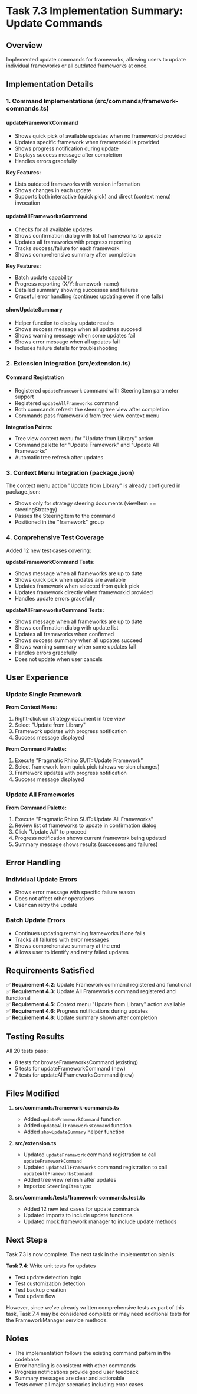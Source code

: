 # Task 7.3 Implementation Summary: Update Commands

## Overview
Implemented update commands for frameworks, allowing users to update individual frameworks or all outdated frameworks at once.

## Implementation Details

### 1. Command Implementations (src/commands/framework-commands.ts)

#### updateFrameworkCommand
- Shows quick pick of available updates when no frameworkId provided
- Updates specific framework when frameworkId is provided
- Shows progress notification during update
- Displays success message after completion
- Handles errors gracefully

**Key Features:**
- Lists outdated frameworks with version information
- Shows changes in each update
- Supports both interactive (quick pick) and direct (context menu) invocation

#### updateAllFrameworksCommand
- Checks for all available updates
- Shows confirmation dialog with list of frameworks to update
- Updates all frameworks with progress reporting
- Tracks success/failure for each framework
- Shows comprehensive summary after completion

**Key Features:**
- Batch update capability
- Progress reporting (X/Y: framework-name)
- Detailed summary showing successes and failures
- Graceful error handling (continues updating even if one fails)

#### showUpdateSummary
- Helper function to display update results
- Shows success message when all updates succeed
- Shows warning message when some updates fail
- Shows error message when all updates fail
- Includes failure details for troubleshooting

### 2. Extension Integration (src/extension.ts)

#### Command Registration
- Registered `updateFramework` command with SteeringItem parameter support
- Registered `updateAllFrameworks` command
- Both commands refresh the steering tree view after completion
- Commands pass frameworkId from tree view context menu

**Integration Points:**
- Tree view context menu for "Update from Library" action
- Command palette for "Update Framework" and "Update All Frameworks"
- Automatic tree refresh after updates

### 3. Context Menu Integration (package.json)

The context menu action "Update from Library" is already configured in package.json:
- Shows only for strategy steering documents (viewItem == steeringStrategy)
- Passes the SteeringItem to the command
- Positioned in the "framework" group

### 4. Comprehensive Test Coverage

Added 12 new test cases covering:

**updateFrameworkCommand Tests:**
- Shows message when all frameworks are up to date
- Shows quick pick when updates are available
- Updates framework when selected from quick pick
- Updates framework directly when frameworkId provided
- Handles update errors gracefully

**updateAllFrameworksCommand Tests:**
- Shows message when all frameworks are up to date
- Shows confirmation dialog with update list
- Updates all frameworks when confirmed
- Shows success summary when all updates succeed
- Shows warning summary when some updates fail
- Handles errors gracefully
- Does not update when user cancels

## User Experience

### Update Single Framework

**From Context Menu:**
1. Right-click on strategy document in tree view
2. Select "Update from Library"
3. Framework updates with progress notification
4. Success message displayed

**From Command Palette:**
1. Execute "Pragmatic Rhino SUIT: Update Framework"
2. Select framework from quick pick (shows version changes)
3. Framework updates with progress notification
4. Success message displayed

### Update All Frameworks

**From Command Palette:**
1. Execute "Pragmatic Rhino SUIT: Update All Frameworks"
2. Review list of frameworks to update in confirmation dialog
3. Click "Update All" to proceed
4. Progress notification shows current framework being updated
5. Summary message shows results (successes and failures)

## Error Handling

### Individual Update Errors
- Shows error message with specific failure reason
- Does not affect other operations
- User can retry the update

### Batch Update Errors
- Continues updating remaining frameworks if one fails
- Tracks all failures with error messages
- Shows comprehensive summary at the end
- Allows user to identify and retry failed updates

## Requirements Satisfied

✅ **Requirement 4.2**: Update Framework command registered and functional  
✅ **Requirement 4.3**: Update All Frameworks command registered and functional  
✅ **Requirement 4.5**: Context menu "Update from Library" action available  
✅ **Requirement 4.6**: Progress notifications during updates  
✅ **Requirement 4.8**: Update summary shown after completion  

## Testing Results

All 20 tests pass:
- 8 tests for browseFrameworksCommand (existing)
- 5 tests for updateFrameworkCommand (new)
- 7 tests for updateAllFrameworksCommand (new)

## Files Modified

1. **src/commands/framework-commands.ts**
   - Added `updateFrameworkCommand` function
   - Added `updateAllFrameworksCommand` function
   - Added `showUpdateSummary` helper function

2. **src/extension.ts**
   - Updated `updateFramework` command registration to call `updateFrameworkCommand`
   - Updated `updateAllFrameworks` command registration to call `updateAllFrameworksCommand`
   - Added tree view refresh after updates
   - Imported `SteeringItem` type

3. **src/commands/__tests__/framework-commands.test.ts**
   - Added 12 new test cases for update commands
   - Updated imports to include update functions
   - Updated mock framework manager to include update methods

## Next Steps

Task 7.3 is now complete. The next task in the implementation plan is:

**Task 7.4**: Write unit tests for updates
- Test update detection logic
- Test customization detection
- Test backup creation
- Test update flow

However, since we've already written comprehensive tests as part of this task, Task 7.4 may be considered complete or may need additional tests for the FrameworkManager service methods.

## Notes

- The implementation follows the existing command pattern in the codebase
- Error handling is consistent with other commands
- Progress notifications provide good user feedback
- Summary messages are clear and actionable
- Tests cover all major scenarios including error cases
